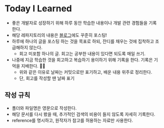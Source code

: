 # Today I Learned
- 좋은 개발자로 성장하기 위해 하루 동안 학습한 내용이나 개발 관련 경험들을 기록한다.
- 해당 레파지토리의 내용은 [블로그](https://yezaneeworld.tistory.com/)에도 꾸준히 포스팅!
- 하루에 하나의 글을 포스팅 하는 것을 목표로 하되, 잔디를 채우는 것에 집착하고 조급해하지 않는다.
  - 회고 미포함 하나의 글. 회고는 공부한 내용이 있다면 되도록 매일 쓰기. 
- 나중에 지금 학습한 것을 회고하고 복습하기 용이하기 위해 기록을 한다. 기록은 기억을 지배한다. ✍🏻
  - 위와 같은 이유로 날짜는 커밋으로만 표기하고, 배운 내용 위주로 정리한다.
  - 단, 회고를 작성할 땐 날짜 표기

 ## 작성 규칙
- 폴더와 파일명은 영문으로 작성한다.
- 해당 문서를 다시 봤을 때, 추가적인 검색의 비용이 들지 않도록 자세히 기록한다.
- reference를 명시하고, 원작자가 참고를 허용하는 자료만 사용한다.
  
